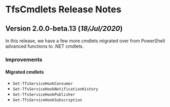 # TfsCmdlets Release Notes

## Version 2.0.0-beta.13 (_18/Jul/2020_)

In this release, we have a few more cmdlets migrated over from PowerShell advanced functions to .NET cmdlets.

### Improvements

#### Migrated cmdlets

- `Get-TfsServiceHookConsumer`
- `Get-TfsServiceHookNotificationHistory`
- `Get-TfsServiceHookPublisher`
- `Get-TfsServiceHookSubscription`
